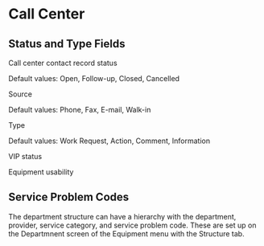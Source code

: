 # Call Center

## Status and Type Fields

Call center contact record status

Default values: Open, Follow-up, Closed, Cancelled

Source

Default values: Phone, Fax, E-mail, Walk-in

Type

Default values: Work Request, Action, Comment, Information

VIP status

Equipment usability

## Service Problem Codes

The department structure can have a hierarchy with the department, provider, service category, and service problem code. These are set up on the Departmnent screen of the Equipment menu with the Structure tab.
